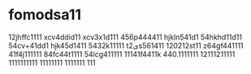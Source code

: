 # fomodsa11
12jhffc1111
xcv4ddid11
xcv3x1d111
456p444411
hjkln541d1
54hkhd11d11
54cv+41dd1
hjk45d1411
5432k11111
t2یs561411
120212st11
z64gf441111
41f4j111111
84fc44t1111
54lcg411111
11141f4411k
440.1111111
12111211111
1111111111
11111111
1111111
111
